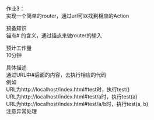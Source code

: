 作业3：   
实现一个简单的router，通过url可以找到相应的Action   
  
预备知识   
锚点# 的含义，通过锚点来做router的输入   
  
预计工作量   
10分钟   

具体描述   
通过URL中#后面的内容，去执行相应的代码   
例如   
URL为http://localhost/index.html#test时，执行test()   
URL为http://localhost/index.html#test/a时，执行test(a)   
URL为http://localhost/index.html#test/a/b时，执行test(a, b)   
注意异常处理 
  
 